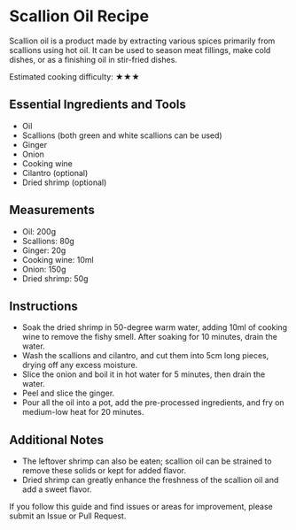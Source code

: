 # Scallion Oil Recipe

Scallion oil is a product made by extracting various spices primarily from scallions using hot oil. It can be used to season meat fillings, make cold dishes, or as a finishing oil in stir-fried dishes.

Estimated cooking difficulty: ★★★

## Essential Ingredients and Tools

- Oil
- Scallions (both green and white scallions can be used)
- Ginger
- Onion
- Cooking wine
- Cilantro (optional)
- Dried shrimp (optional)

## Measurements

- Oil: 200g
- Scallions: 80g
- Ginger: 20g
- Cooking wine: 10ml
- Onion: 150g
- Dried shrimp: 50g

## Instructions

- Soak the dried shrimp in 50-degree warm water, adding 10ml of cooking wine to remove the fishy smell. After soaking for 10 minutes, drain the water.
- Wash the scallions and cilantro, and cut them into 5cm long pieces, drying off any excess moisture.
- Slice the onion and boil it in hot water for 5 minutes, then drain the water.
- Peel and slice the ginger.
- Pour all the oil into a pot, add the pre-processed ingredients, and fry on medium-low heat for 20 minutes.

## Additional Notes

- The leftover shrimp can also be eaten; scallion oil can be strained to remove these solids or kept for added flavor.
- Dried shrimp can greatly enhance the freshness of the scallion oil and add a sweet flavor.

If you follow this guide and find issues or areas for improvement, please submit an Issue or Pull Request.

